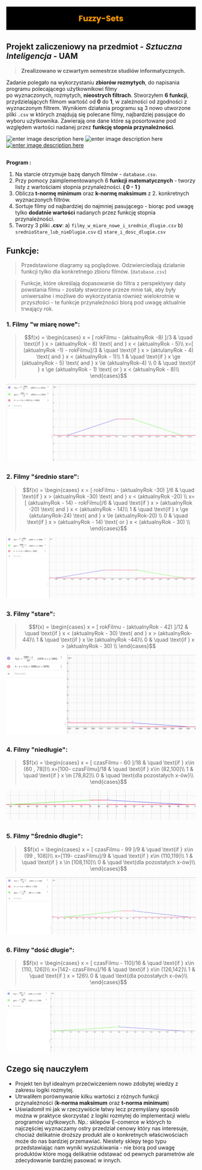 ![enter image description here](https://raw.githubusercontent.com/Education-IT/Fuzzy-Sets/main/images/banner.png)
## Projekt zaliczeniowy na przedmiot - ***Sztuczna Inteligencja*** - **UAM**

> **Zrealizowano w czwartym semestrze studiów informatycznych.**

Zadanie polegało na wykorzystaniu **zbiorów rozmytych**, do napisania programu polecającego użytkownikowi filmy  
po wyznaczonych, rozmytych, **nieostrych filtrach**. Stworzyłem **6 funkcji**, przydzielających filmom wartość od **0** do **1**,  w zależności od zgodności z wyznaczonym filtrem.  Wynikiem działania programu są 3 nowo utworzone pliki `.csv` w których znajdują się polecane filmy, najbardziej pasujące do wyboru użytkownika.  Zawierają one dane które są posortowane pod względem wartości nadanej przez **funkcję stopnia przynależności**.

![enter image description here](https://img.shields.io/badge/Python-3776AB.svg?style=for-the-badge&logo=Python&logoColor=white) ![enter image description here](https://img.shields.io/badge/Microsoft_Excel-217346?style=for-the-badge&logo=microsoft-excel&logoColor=white)[ ![enter image description here](https://img.shields.io/badge/website-000000?style=for-the-badge&logo=About.me&logoColor=white)](https://education-it.pl/)
 ## 
**Program :**
 1)  Na starcie otrzymuje bazę danych filmów - `database.csv`.
 2) Przy pomocy zaimplementowanych 6 **funkcji matematycznych** - tworzy listy z wartościami stopnia przynależności. **( 0 - 1 )**
 3) Oblicza **t-normę minimum** oraz **k-normę maksimum** z 2. konkretnych wyznaczonych filtrów.
 4) Sortuje filmy od najbardziej do najmniej pasującego - biorąc pod uwagę tylko **dodatnie wartości** nadanych przez funkcję stopnia przynależności.
 4) Tworzy 3 pliki **.csv**: 
	a) `filmy_w_miare_nowe_i_srednio_dlugie.csv`
	b) `srednioStare_lub_nieDlugie.csv`
	c) `stare_i_dosc_dlugie.csv`


##  Funkcje:
> Przedstawione diagramy są poglądowe. Odzwierciedlają działanie funkcji tylko dla konkretnego zbioru filmów. (`database.csv`) 

> Funkcje, które określają dopasowanie do filtra z perspektywy daty powstania filmu - zostały stworzone przeze mnie tak, aby były uniwersalne i możliwe do wykorzystania również wielokrotnie w przyszłości - te funkcje przynależności biorą pod uwagę aktualnie trwający rok.

### 1. Filmy "w miarę nowe":


> $$f(x)  =
 \begin{cases}
 x = [ rokFilmu - (aktualnyRok -8) ]/3 & \quad  \text{if } x > (aktualnyRok - 8) \text{ and } x < (aktualnyRok - 5)\\
  x=[ (aktualnyRok -1) - rokFilmu]/3 & \quad  \text{if } x > (aktulanyRok - 4) \text{ and }  x < (aktualnyRok - 1)\\
  1 & \quad  \text{if } x \ge (aktualnyRok - 5) \text{ and } x \le (aktualnyRok-4) \\
  0 & \quad  \text{if }  x \ge (aktualnyRok - 1) \text{ or } x < (aktualnyRok - 8)\\
  \end{cases}$$

![enter image description here](https://github.com/Education-IT/Fuzzy-Sets/blob/main/diagrams/filmy_w_miare_nowe.JPG?raw=true)

##
 ### 2. Filmy "średnio stare":

> $$f(x)  =
  \begin{cases}
 x = [ rokFilmu - (aktualnyRok -30) ]/6 & \quad  \text{if } x > (aktualnyRok -30) \text{ and  } x < (aktualnyRok -20) \\
  x=[ (aktualnyRok - 14) - rokFilmu]/6 & \quad  \text{if } x > (aktualnyRok -20) \text{ and }  x < (aktualnyRok - 14)\\
  1 & \quad  \text{if } x \ge (aktulanyRok-24) \text{ and } x \le (aktualnyRok-20) \\
  0 & \quad  \text{if } x > (aktualnyRok - 14) \text{ or } x < (aktualnyRok - 30) \\
  \end{cases}$$
  
  ![enter image description here](https://github.com/Education-IT/Fuzzy-Sets/blob/main/diagrams/srednio_stary_film.JPG?raw=true)
##

 ### 3. Filmy "stare":

> $$f(x)  =
  \begin{cases}
 x = [ rokFilmu - (aktualnyRok - 42) ]/12 & \quad  \text{if } x < (aktualnyRok - 30) \text{ and } x > (aktualnyRok-44)\\
  1 & \quad  \text{if } x \le (aktualnyRok -44)\\
 0 & \quad  \text{if }  x > (aktualnyRok - 30) \\
  \end{cases}$$

![enter image description here](https://github.com/Education-IT/Fuzzy-Sets/blob/main/diagrams/filmy_stare.JPG?raw=true)

##

### 4. Filmy "niedługie":

> $$f(x)  =
  \begin{cases}
 x = [ czasFilmu - 60  ]/18 & \quad  \text{if } x\in (60 , 78])\\
  x=[100- czasFilmu]/18 & \quad  \text{if } x\in (82,100]\\
  1 & \quad  \text{if } x \in [78,82]\\
  0 & \quad  \text{dla pozostałych x-ów}\\
  \end{cases}$$

![enter image description here](https://github.com/Education-IT/Fuzzy-Sets/blob/main/diagrams/filmy_niedugie.JPG?raw=true)
##

### 5. Filmy "Średnio długie":

> $$f(x)  =
  \begin{cases}
 x = [ czasFilmu - 99  ]/9 & \quad  \text{if } x\in (99 , 108])\\
  x=[119- czasFilmu]/9 & \quad  \text{if } x\in (110,119]\\
  1 & \quad  \text{if } x \in [108,110]\\
  0 & \quad  \text{dla pozostałych x-ów}\\
  \end{cases}$$

![enter image description here](https://github.com/Education-IT/Fuzzy-Sets/blob/main/diagrams/filmy_srednio_dlugie.JPG?raw=true)
##

### 6. Filmy "dość długie":

> $$f(x)  =
  \begin{cases}
 x = [ czasFilmu - 110]/16 & \quad  \text{if } x\in (110, 126])\\
  x=[142- czasFilmu]/16 & \quad  \text{if } x\in (126,142]\\
  1 & \quad  \text{if } x = 126\\
  0 & \quad  \text{dla pozostałych x-ów}\\
  \end{cases}$$

![enter image description here](https://github.com/Education-IT/Fuzzy-Sets/blob/main/diagrams/filmy_dosc_dlugie.JPG?raw=true)
##


## Czego się nauczyłem
- Projekt ten był idealnym przećwiczeniem nowo zdobytej wiedzy z zakresu logiki rozmytej. 
- Utrwaliłem porównywanie kilku wartości z różnych funkcji przynależności (**k-norma maksimum** oraz **t-norma minimum**)
- Uświadomił mi jak w rzeczywiście łatwy lecz przemyślany sposób można w praktyce skorzystać z logiki rozmytej do implementacji wielu programów użytkowych. Np.: sklepów E-comerce w których to najczęściej wyznaczamy ostry przedział cenowy który nas interesuje, chociaż delikatnie droższy produkt ale o konkretnych właściwościach może do nas bardziej przemawiać. Niestety sklepy tego typu przedstawiając nam wyniki wyszukiwania - nie biorą pod uwagę produktów które mogą delikatnie odstawać od pewnych parametrów ale zdecydowanie bardziej pasować w innych.
